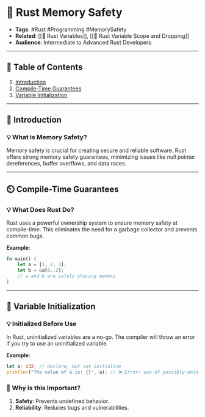 # 🦀 Rust Memory Safety

- **Tags**: #Rust #Programming #MemorySafety
- **Related**: [[🦀 Rust Variables]], [[🦀 Rust Variable Scope and Dropping]]
- **Audience**: Intermediate to Advanced Rust Developers

---

## 📝 Table of Contents

1. [Introduction](https://chat.openai.com/c/ff5727ad-ade4-491a-84c9-283bef4dbbaf#%F0%9F%8C%9F-introduction)
2. [Compile-Time Guarantees](https://chat.openai.com/c/ff5727ad-ade4-491a-84c9-283bef4dbbaf#%E2%8F%B2%EF%B8%8F-compile-time-guarantees)
3. [Variable Initialization](https://chat.openai.com/c/ff5727ad-ade4-491a-84c9-283bef4dbbaf#%F0%9F%94%A2-variable-initialization)

---

## 🌟 Introduction

### 💡 What is Memory Safety?

Memory safety is crucial for creating secure and reliable software. Rust offers strong memory safety guarantees, minimizing issues like null pointer dereferences, buffer overflows, and data races.

---

## ⏲️ Compile-Time Guarantees

### 💡 What Does Rust Do?

Rust uses a powerful ownership system to ensure memory safety at compile-time. This eliminates the need for a garbage collector and prevents common bugs.

**Example**:
```rust
fn main() {
    let a = [1, 2, 3];
    let b = &a[0..2];
    // a and b are safely sharing memory
}

```

---

## 🔢 Variable Initialization

### 💡 Initialized Before Use

In Rust, uninitialized variables are a no-go. The compiler will throw an error if you try to use an uninitialized variable.

**Example**:
```rust
let a: i32; // Declare, but not initialize
println!("The value of a is: {}", a); // ❌ Error: use of possibly-uninitialized variable
```

### 🤔 Why is this Important?

1. **Safety**: Prevents undefined behavior.
2. **Reliability**: Reduces bugs and vulnerabilities.
